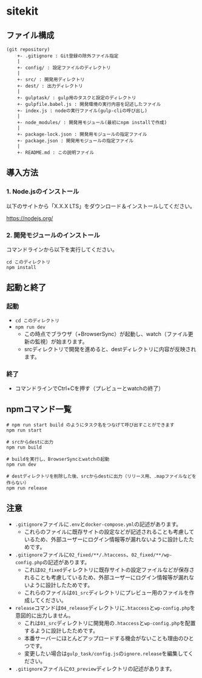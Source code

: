 # sitekit


## ファイル構成

    (git repository)
        +- .gitignore : Git登録の除外ファイル指定
        |
        +- config/ : 設定ファイルのディレクトリ
        |
        +- src/ : 開発用ディレクトリ
        +- dest/ : 出力ディレクトリ
        |
        +- gulptask/ : gulp用のタスクと設定のディレクトリ
        +- gulpfile.babel.js : 開発環境の実行内容を記述したファイル
        +- index.js : nodeの実行ファイル(gulp-cliの呼び出し)
        |
        +- node_modules/ : 開発用モジュール(最初にnpm installで作成)
        |
        +- package-lock.json : 開発用モジュールの指定ファイル
        +- package.json : 開発用モジュールの指定ファイル
        |
        +- README.md : この説明ファイル


## 導入方法

### 1. Node.jsのインストール

以下のサイトから「X.X.X LTS」をダウンロード＆インストールしてください。

https://nodejs.org/


### 2. 開発モジュールのインストール

コマンドラインから以下を実行してください。

    cd このディレクトリ
    npm install


## 起動と終了

### 起動

 + `cd このディレクトリ`
 + `npm run dev`
   * この時点でブラウザ（+BrowserSync）が起動し、watch（ファイル更新の監視）が始まります。
   * srcディレクトリで開発を進めると、destディレクトリに内容が反映されます。

### 終了

 + コマンドラインでCtrl+Cを押す（プレビューとwatchの終了）


## npmコマンド一覧

    # npm run start build のようにタスク名をつなげて呼び出すことができます
    npm run start

    # srcからdestに出力
    npm run build

    # buildを実行し、BrowserSyncとwatchの起動
    npm run dev

    # destディレクトリを削除した後、srcからdestに出力（リリース用、.mapファイルなどを作らない）
    npm run release


## 注意

 * `.gitignore`ファイルに`.env`と`docker-compose.yml`の記述があります。
   * これらのファイルに既存サイトの設定などが記述されることも考慮しているため、外部ユーザーにログイン情報等が漏れないように設計したためです。
 * `.gitignore`ファイルに`02_fixed/**/.htaccess`、`02_fixed/**/wp-config.php`の記述があります。
   * これは`02_fixed`ディレクトリに既存サイトの設定ファイルなどが保存されることも考慮しているため、外部ユーザーにログイン情報等が漏れないように設計したためです。
   * これらのファイルは`01_src`ディレクトリにプレビュー用のファイルを作成してください。
 * `release`コマンドは`04_release`ディレクトリに`.htaccess`と`wp-config.php`を意図的に出力しません。
   * これは`01_src`ディレクトリに開発用の`.htaccess`と`wp-config.php`を配置するように設計したためです。
   * 本番サーバーにほとんどアップロードする機会がないことも理由のひとつです。
   * 変更したい場合は`gulp_task/config.js`の`ignore.release`を編集してください。
 * `.gitignore`ファイルに`03_preview`ディレクトリの記述があります。

